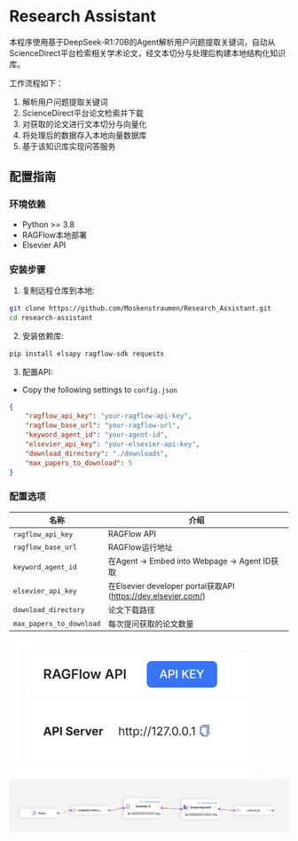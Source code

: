 # Research Assistant

本程序使用基于DeepSeek-R1:70B的Agent解析用户问题提取关键词，自动从ScienceDirect平台检索相关学术论文，经文本切分与处理后构建本地结构化知识库。

工作流程如下：
1. 解析用户问题提取关键词
2. ScienceDirect平台论文检索并下载
2. 对获取的论文进行文本切分与向量化
3. 将处理后的数据存入本地向量数据库
4. 基于该知识库实现问答服务

## 配置指南

### 环境依赖
- Python >= 3.8
- RAGFlow本地部署
- Elsevier API

### 安装步骤
1. 复制远程仓库到本地:
```sh
git clone https://github.com/Moskenstraumen/Research_Assistant.git
cd research-assistant
```

2. 安装依赖库:
```sh
pip install elsapy ragflow-sdk requests
```

3. 配置API:
- Copy the following settings to `config.json`
```json
{
    "ragflow_api_key": "your-ragflow-api-key",
    "ragflow_base_url": "your-ragflow-url",
    "keyword_agent_id": "your-agent-id",
    "elsevier_api_key": "your-elsevier-api-key",
    "download_directory": "./downloads",
    "max_papers_to_download": 5
}
```

### 配置选项
| 名称 | 介绍 |
|--------|-------------|
| `ragflow_api_key` | RAGFlow API |
| `ragflow_base_url` | RAGFlow运行地址 |
| `keyword_agent_id` | 在Agent -> Embed into Webpage -> Agent ID获取 |
| `elsevier_api_key` | 在Elsevier developer portal获取API (https://dev.elsevier.com/) |
| `download_directory` | 论文下载路径 |
| `max_papers_to_download` | 每次提问获取的论文数量 |

![获取RAGFlow API和URL](https://github.com/Moskenstraumen/Research_Assistant/blob/main/Image/RAGFlow.png)
![Agent构建](https://github.com/Moskenstraumen/Research_Assistant/blob/main/Image/Agent.png)